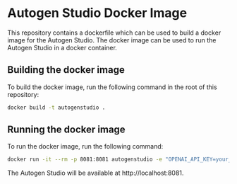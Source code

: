 # Autogen Studio Docker Image

This repository contains a dockerfile which can be used to build a docker image for the Autogen Studio. The docker image can be used to run the Autogen Studio in a docker container.

## Building the docker image

To build the docker image, run the following command in the root of this repository:

```bash
docker build -t autogenstudio .
```

## Running the docker image

To run the docker image, run the following command:

```bash
docker run -it --rm -p 8081:8081 autogenstudio -e "OPENAI_API_KEY=your_openai_api_key"
```

The Autogen Studio will be available at http://localhost:8081.
